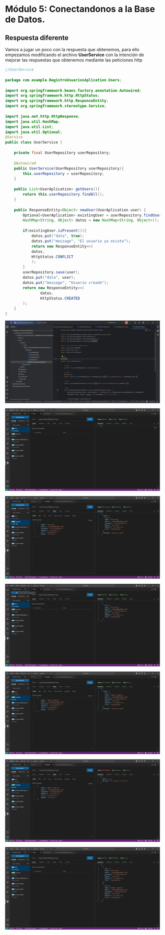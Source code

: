 # Módulo 5: Conectandonos a la Base de Datos.

## Respuesta diferente

Vamos a jugar un poco con la respuesta que obtenemos, para ello empezamos modificando el archivo **UserService** con la intención de mejorar las respuestas que obtenemos mediante las peticiones http

``` java
//UserService

package com.example.RegistroUsuariosAplication.Users;

import org.springframework.beans.factory.annotation.Autowired;
import org.springframework.http.HttpStatus;
import org.springframework.http.ResponseEntity;
import org.springframework.stereotype.Service;

import java.net.http.HttpResponse;
import java.util.HashMap;
import java.util.List;
import java.util.Optional;
@Service
public class UserService {

    private final UserRepository userRepository;

    @Autowired
    public UserService(UserRepository userRepository){
        this.userRepository = userRepository;
    }

    public List<UserAplication> getUsers(){
        return this.userRepository.findAll();
    }

    public ResponseEntity<Object> newUser(UserAplication user) {
        Optional<UserAplication> existingUser = userRepository.findUserAplicationByName(user.getName());
        HashMap<String, Object> datos = new HashMap<String, Object>();

        if(existingUser.isPresent()){
            datos.put("data", true);
            datos.put("message", "El usuario ya existe");
            return new ResponseEntity<>(
            datos,
            HttpStatus.CONFLICT
            );
        }
        userRepository.save(user);
        datos.put("data", user);
        datos.put("message", "Usuario creado");
        return new ResponseEntity<>(
                datos,
                HttpStatus.CREATED
        );
    }
}
```

![Alt text](img/image.png)

![Alt text](img/image-1.png)

![Alt text](img/image-2.png)

![Alt text](img/image-3.png)

![Alt text](img/image-4.png)

![Alt text](img/image-5.png)

![Alt text](img/image-6.png)
